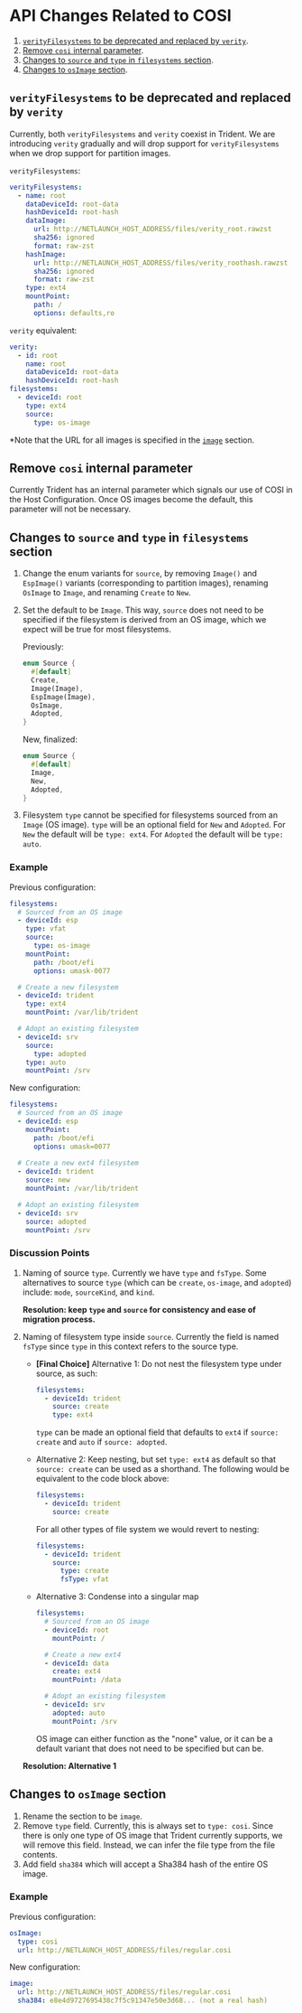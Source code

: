 # API Changes Related to COSI

1. [`verityFilesystems` to be deprecated and replaced by
   `verity`](#verityfilesystems-to-be-deprecated-and-replaced-by-verity).
2. [Remove `cosi` internal parameter](#remove-cosi-internal-parameter).
3. [Changes to `source` and `type` in `filesystems`
   section](#changes-to-source-and-type-in-filesystems-section).
4. [Changes to `osImage` section](#changes-to-osimage-section).

## `verityFilesystems` to be deprecated and replaced by `verity`

Currently, both `verityFilesystems` and `verity` coexist in Trident. We are introducing `verity`
gradually and will drop support for `verityFilesystems` when we drop support for partition images.

`verityFilesystems`:

```yaml
verityFilesystems:
  - name: root
    dataDeviceId: root-data
    hashDeviceId: root-hash
    dataImage:
      url: http://NETLAUNCH_HOST_ADDRESS/files/verity_root.rawzst
      sha256: ignored
      format: raw-zst
    hashImage:
      url: http://NETLAUNCH_HOST_ADDRESS/files/verity_roothash.rawzst
      sha256: ignored
      format: raw-zst
    type: ext4
    mountPoint:
      path: /
      options: defaults,ro
```

`verity` equivalent:

```yaml
verity:
  - id: root
    name: root
    dataDeviceId: root-data
    hashDeviceId: root-hash
filesystems:
  - deviceId: root
    type: ext4
    source:
      type: os-image
```
*Note that the URL for all images is specified in the [`image`](#changes-to-osimage-section)
section.

## Remove `cosi` internal parameter

Currently Trident has an internal parameter which signals our use of COSI in the Host Configuration.
Once OS images become the default, this parameter will not be necessary.

## Changes to `source` and `type` in `filesystems` section

1. Change the enum variants for `source`, by removing `Image()` and `EspImage()` variants
   (corresponding to partition images), renaming `OsImage` to `Image`, and renaming `Create` to
   `New`.

2. Set the default to be `Image`. This way, `source` does not need to be specified if the filesystem
   is derived from an OS image, which we expect will be true for most filesystems.

    Previously:

    ```rust
    enum Source {
      #[default]
      Create,
      Image(Image),
      EspImage(Image),
      OsImage,
      Adopted,
    }
    ```

    New, finalized:

    ```rust
    enum Source {
      #[default]
      Image,
      New,
      Adopted,
    }
    ```

3. Filesystem `type` cannot be specified for filesystems sourced from an `Image` (OS image). `type`
   will be an optional field for `New` and `Adopted`. For `New` the default will be `type: ext4`.
   For `Adopted` the default will be `type: auto`.

### Example

Previous configuration:

```yaml
filesystems:
  # Sourced from an OS image
  - deviceId: esp
    type: vfat
    source:
      type: os-image
    mountPoint:
      path: /boot/efi
      options: umask-0077

  # Create a new filesystem
  - deviceId: trident
    type: ext4
    mountPoint: /var/lib/trident

  # Adopt an existing filesystem
  - deviceId: srv
    source:
      type: adopted
    type: auto
    mountPoint: /srv
```

New configuration:

```yaml
filesystems:
  # Sourced from an OS image
  - deviceId: esp
    mountPoint:
      path: /boot/efi
      options: umask=0077
  
  # Create a new ext4 filesystem
  - deviceId: trident
    source: new
    mountPoint: /var/lib/trident

  # Adopt an existing filesystem
  - deviceId: srv
    source: adopted
    mountPoint: /srv
```

### Discussion Points

1. Naming of source `type`. Currently we have `type` and `fsType`. Some alternatives to source
   `type` (which can be `create`, `os-image`, and `adopted`) include: `mode`, `sourceKind`, and
   `kind`.

    **Resolution: keep `type` and `source` for consistency and ease of migration process.**

2. Naming of filesystem type inside `source`. Currently the field is named `fsType` since `type` in
   this context refers to the source type.
      * **[Final Choice]** Alternative 1: Do not nest the filesystem type under source, as such:
  
        ```yaml
        filesystems:
          - deviceId: trident
            source: create
            type: ext4
        ```

        `type` can be made an optional field that defaults to `ext4` if `source: create` and `auto`
        if `source: adopted`.

      * Alternative 2: Keep nesting, but set `type: ext4` as default so that `source: create` can be
        used as a shorthand. The following would be equivalent to the code block above:
  
        ```yaml
        filesystems:
          - deviceId: trident
            source: create
        ```

        For all other types of file system we would revert to nesting:

        ```yaml
        filesystems:
          - deviceId: trident
            source:
              type: create
              fsType: vfat
        ```

      * Alternative 3: Condense into a singular map

        ```yaml
        filesystems:
          # Sourced from an OS image
          - deviceId: root
            mountPoint: /

          # Create a new ext4
          - deviceId: data
            create: ext4
            mountPoint: /data

          # Adopt an existing filesystem
          - deviceId: srv
            adopted: auto
            mountPoint: /srv
        ```

        OS image can either function as the "none" value, or it can be a default variant that does
        not need to be specified but can be.

    **Resolution: Alternative 1**

## Changes to `osImage` section

1. Rename the section to be `image`.
2. Remove `type` field. Currently, this is always set to `type: cosi`. Since there is only one type
   of OS image that Trident currently supports, we will remove this field. Instead, we can infer the
   file type from the file contents.
3. Add field `sha384` which will accept a Sha384 hash of the entire OS image.

### Example

Previous configuration:

```yaml
osImage:
  type: cosi
  url: http://NETLAUNCH_HOST_ADDRESS/files/regular.cosi
```

New configuration:

```yaml
image:
  url: http://NETLAUNCH_HOST_ADDRESS/files/regular.cosi
  sha384: e8e4d9727695438c7f5c91347e50e3d68... (not a real hash)
```
